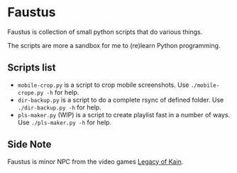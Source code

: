 # Faustus

Faustus is collection of small python scripts that do various things.

The scripts are more a sandbox for me to (re)learn Python programming.

## Scripts list

+ `mobile-crop.py` is a script to crop mobile screenshots.
  Use `./mobile-crope.py -h` for help.
+ `dir-backup.py` is a script to do a complete rsync of defined folder.
  Use `./dir-backup.py -h` for help.
+ `pls-maker.py` (WIP) is a script to create playlist fast in a number of ways.
  Use `./pls-maker.py -h` for help.

## Side Note

Faustus is minor NPC from the video games
[Legacy of Kain](https://en.wikipedia.org/wiki/Legacy_of_Kain).
